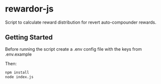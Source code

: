 # rewardor-js

Script to calculate reward distribution for revert auto-compounder rewards.

## Getting Started

Before running the script create a .env config file with the keys from .env.example

Then:

```sh
npm install
node index.js
```